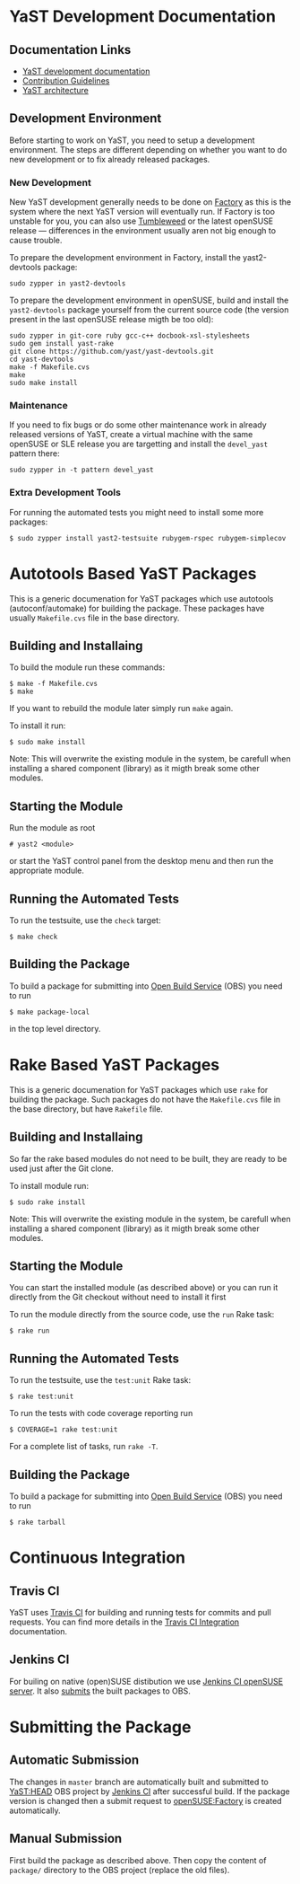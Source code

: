 
YaST Development Documentation
==============================

Documentation Links
-------------------

- [YaST development documentation](http://yast.github.io/documentation.html)
- [Contribution Guidelines](http://yast.github.io/guidelines.html)
- [YaST architecture](architecture.md)


Development Environment
-----------------------

Before starting to work on YaST, you need to setup a development environment.
The steps are different depending on whether you want to do new development or
to fix already released packages.

### New Development ###

New YaST development generally needs to be done on
[Factory](https://en.opensuse.org/Portal:Factory) as this is the system where
the next YaST version will eventually run. If Factory is too unstable for you,
you can also use [Tumbleweed](https://en.opensuse.org/Portal:Tumbleweed)
or the latest openSUSE release — differences in the environment
usually aren not big enough to cause trouble.

To prepare the development environment in Factory, install the yast2-devtools package:

    sudo zypper in yast2-devtools

To prepare the development environment in openSUSE, build and install the
`yast2-devtools` package yourself from the current source code (the
version present in the last openSUSE release migth be too old):

    sudo zypper in git-core ruby gcc-c++ docbook-xsl-stylesheets 
    sudo gem install yast-rake
    git clone https://github.com/yast/yast-devtools.git
    cd yast-devtools
    make -f Makefile.cvs
    make
    sudo make install

### Maintenance ###

If you need to fix bugs or do some other maintenance work in already released
versions of YaST, create a virtual machine with the same openSUSE or SLE
release you are targetting and install the `devel_yast` pattern there:

    sudo zypper in -t pattern devel_yast


### Extra Development Tools ###

For running the automated tests you might need to install some more packages:

    $ sudo zypper install yast2-testsuite rubygem-rspec rubygem-simplecov


Autotools Based YaST Packages
=============================

This is a generic documenation for YaST packages which use autotools (autoconf/automake)
for building the package. These packages have usually `Makefile.cvs` file in the base
directory.

Building and Installaing
--------------------------

To build the module run these commands:

    $ make -f Makefile.cvs
    $ make

If you want to rebuild the module later simply run `make` again.

To install it run:

    $ sudo make install

Note: This will overwrite the existing module in the system, be carefull when installing
a shared component (library) as it migth break some other modules.


Starting the Module
-------------------

Run the module as root

    # yast2 <module>

or start the YaST control panel from the desktop menu and then run the appropriate module.


Running the Automated Tests
---------------------------

To run the testsuite, use the `check` target:

    $ make check


Building the Package
--------------------

To build a package for submitting into [Open Build
Service](https://build.opensuse.org/) (OBS) you need to run

    $ make package-local

in the top level directory.


Rake Based YaST Packages
========================

This is a generic documenation for YaST packages which use `rake` for building
the package. Such packages do not have the `Makefile.cvs` file in the base
directory, but have `Rakefile` file.

Building and Installaing
------------------------

So far the rake based modules do not need to be built, they are ready to be used just
after the Git clone.

To install module run:

    $ sudo rake install

Note: This will overwrite the existing module in the system, be carefull when installing
a shared component (library) as it migth break some other modules.

Starting the Module
-------------------

You can start the installed module (as described above) or you can run it
directly from the Git checkout without need to install it first

To run the module directly from the source code, use the `run` Rake task:

    $ rake run


Running the Automated Tests
---------------------------

To run the testsuite, use the `test:unit` Rake task:

    $ rake test:unit

To run the tests with code coverage reporting run

    $ COVERAGE=1 rake test:unit


For a complete list of tasks, run `rake -T`.


Building the Package
--------------------

To build a package for submitting into [Open Build
Service](https://build.opensuse.org/) (OBS) you need to run

    $ rake tarball

Continuous Integration
======================

Travis CI
---------

YaST uses [Travis CI](https://travis-ci.org) for building and running tests for
commits and pull requests. You can find more details in the [Travis CI
Integration](travis-integration.md) documentation.

Jenkins CI
----------

For builing on native (open)SUSE distibution we use [Jenkins CI openSUSE
server](https://ci.opensuse.org/view/Yast/). It also
[submits](#automatic-submission) the built packages to OBS.


Submitting the Package
======================

Automatic Submission
--------------------

The changes in `master` branch are automatically built and submitted to
[YaST:HEAD](https://build.opensuse.org/project/show/YaST:Head) OBS project by
[Jenkins CI](https://ci.opensuse.org/view/Yast/) after successful build. If the
package version is changed then a submit request to
[openSUSE:Factory](https://build.opensuse.org/project/show/openSUSE:Factory) is
created automatically.

Manual Submission
-----------------

First build the package as described above. Then copy the content of `package/`
directory to the OBS project (replace the old files).
